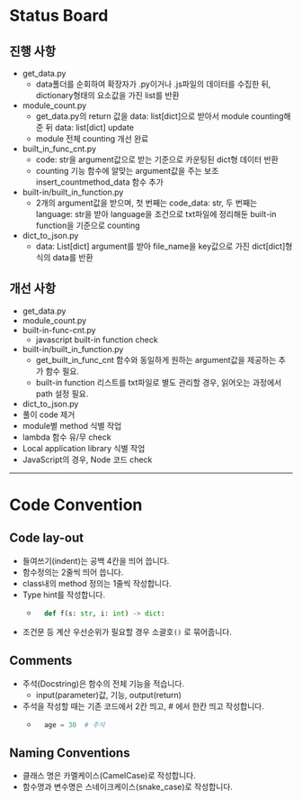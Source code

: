 # Status Board
## 진행 사항
- get_data.py
    - data폴더를 순회하여 확장자가 .py이거나 .js파일의 데이터를 수집한 뒤, dictionary형태의 요소값을 가진 list를 반환
- module_count.py
    - get_data.py의 return 값을 data: list[dict]으로 받아서 module counting해준 뒤 data: list[dict] update
    - module 전체 counting 개선 완료
- built_in_func_cnt.py
    - code: str을 argument값으로 받는 기준으로 카운팅된 dict형 데이터 반환
    - counting 기능 함수에 알맞는 argument값을 주는 보조 insert_countmethod_data 함수 추가
- built-in/built_in_function.py
    - 2개의 argument값을 받으며, 첫 번째는 code_data: str, 두 번째는 language: str을 받아 language을 조건으로 txt파일에 정리해둔 built-in function을 기준으로 counting
- dict_to_json.py
    - data: List[dict] argument를 받아 file_name을 key값으로 가진 dict[dict]형식의 data를 반환


## 개선 사항
- get_data.py
- module_count.py
- built-in-func-cnt.py
    - javascript built-in function check
- built-in/built_in_function.py
    - get_built_in_func_cnt 함수와 동일하게 원하는 argument값을 제공하는 추가 함수 필요.
    - built-in function 리스트를 txt파일로 별도 관리할 경우, 읽어오는 과정에서 path 설정 필요.
- dict_to_json.py
- 풀이 code 제거
- module별 method 식별 작업
- lambda 함수 유/무 check
- Local application library 식별 작업
- JavaScript의 경우, Node 코드 check


---
# Code Convention

## Code lay-out
- 들여쓰기(indent)는 공백 4칸을 띄어 씁니다.
- 함수정의는 2줄씩 띄어 씁니다.
- class내의 method 정의는 1줄씩 작성합니다.
- Type hint를 작성합니다.
    - ```py
        def f(s: str, i: int) -> dict:
        ```
- 조건문 등 계산 우선순위가 필요할 경우 소괄호`()` 로 묶어줍니다.

## Comments
- 주석(Docstring)은 함수의 전체 기능을 적습니다.
    - input(parameter)값, 기능, output(return)
- 주석을 작성할 때는 기존 코드에서 2칸 띄고, # 에서 한칸 띄고 작성합니다.
    - ```py
        age = 30  # 주석
        ```

## Naming Conventions
- 클래스 명은 카멜케이스(CamelCase)로 작성합니다.
- 함수명과 변수명은 스네이크케이스(snake_case)로 작성합니다.
